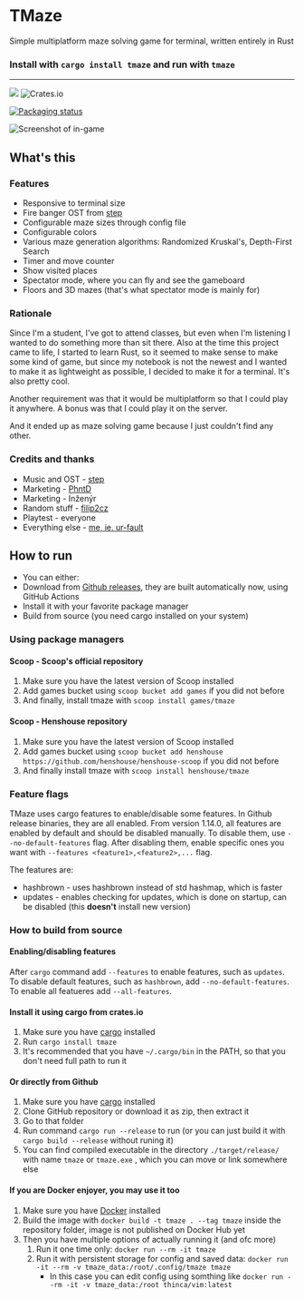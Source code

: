 # TMaze

Simple multiplatform maze solving game for terminal, written entirely in Rust

### Install with `cargo install tmaze` and run with `tmaze`
---

![](https://img.shields.io/crates/d/tmaze)
![Crates.io](https://img.shields.io/crates/v/tmaze)

[![Packaging status](https://repology.org/badge/vertical-allrepos/tmaze.svg)](https://repology.org/project/tmaze/versions)

![Screenshot of in-game](https://github.com/ur-fault/tmaze/blob/master/readme_assets/screenshot_ingame.png?raw=true)

## What's this

### Features
- Responsive to terminal size
- Fire banger OST from [step](https://github.com/StepGamesOfficial)
- Configurable maze sizes through config file
- Configurable colors
- Various maze generation algorithms: Randomized Kruskal's, Depth-First Search
- Timer and move counter
- Show visited places
- Spectator mode, where you can fly and see the gameboard
- Floors and 3D mazes (that's what spectator mode is mainly for)


### Rationale
Since I'm a student, I've got to attend classes, but even when I'm listening I wanted to do something more than sit there. Also at the time this project came to life, I started to learn Rust, so it seemed to make sense to make some kind of game, but since my notebook is not the newest and I wanted to make it as lightweight as possible, I decided to make it for a terminal. It's also pretty cool.

Another requirement was that it would be multiplatform so that I could play it anywhere. A bonus was that I could play it on the server.

And it ended up as maze solving game because I just couldn't find any other.


### Credits and thanks
- Music and OST - [step](https://github.com/StepGamesOfficial)
- Marketing - [PhntD](https://github.com/PhntD)
- Marketing - Inženýr
- Random stuff - [filip2cz](https://github.com/filip2cz/)
- Playtest - everyone
- Everything else - [me, ie. ur-fault](https://github.com/ur-fault)

## How to run
- You can either:
- Download from [Github releases](https://github.com/ur-fault/TMaze/releases), they are built automatically now, using GitHub Actions
- Install it with your favorite package manager
- Build from source (you need cargo installed on your system)

### Using package managers
#### Scoop - Scoop's official repository
1. Make sure you have the latest version of Scoop installed
2. Add games bucket using `scoop bucket add games` if you did not before
3. And finally, install tmaze with `scoop install games/tmaze`

#### Scoop - Henshouse repository
1. Make sure you have the latest version of Scoop installed
2. Add games bucket using `scoop bucket add henshouse https://github.com/henshouse/henshouse-scoop` if you did not before
3. And finally install tmaze with `scoop install henshouse/tmaze`

### Feature flags
TMaze uses cargo features to enable/disable some features. In Github release binaries, they are all enabled. From version 1.14.0, all features are enabled by default and should be disabled manually. To disable them, use `--no-default-features` flag. After disabling them, enable specific ones you want with `--features <feature1>,<feature2>,...` flag.

The features are:

- hashbrown - uses hashbrown instead of std hashmap, which is faster
- updates - enables checking for updates, which is done on startup, can be disabled (this **doesn't** install new version)

### How to build from source
#### Enabling/disabling features
After `cargo` command add `--features` to enable features, such as `updates`. To disable default features, such as `hashbrown`, add `--no-default-features`. To enable all featueres add `--all-features`.

#### Install it using cargo from crates.io
1. Make sure you have [cargo](https://crates.io/) installed
1. Run `cargo install tmaze`
1. It's recommended that you have `~/.cargo/bin` in the PATH, so that you don't need full path to run it

#### Or directly from Github
1. Make sure you have [cargo](https://crates.io/) installed
1. Clone GitHub repository or download it as zip, then extract it
1. Go to that folder
1. Run command `cargo run --release` to run (or you can just build it with `cargo build --release` without runing it)
1. You can find compiled executable in the directory `./target/release/` with name `tmaze` or `tmaze.exe` , which you can move or link somewhere else

#### If you are Docker enjoyer, you may use it too
1. Make sure you have [Docker](https://www.docker.com/) installed
1. Build the image with `docker build -t tmaze . --tag tmaze` inside the repository folder, image is not published on Docker Hub yet
1. Then you have multiple options of actually running it (and ofc more)
    1. Run it one time only: `docker run --rm -it tmaze`
    1. Run it with persistent storage for config and saved data: `docker run -it --rm -v tmaze_data:/root/.config/tmaze tmaze`
        - In this case you can edit config using somthing like `docker run --rm -it -v tmaze_data:/root thinca/vim:latest`
